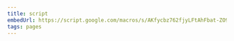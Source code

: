 ```yaml
---
title: script
embedUrl: https://script.google.com/macros/s/AKfycbz762fjyLFtAhFbat-ZO9IYvSoHnlI1XyZfXSwCJh1b-1nyShhEkqwO6QRrrITQ6-Rq/exec
tags: pages
---
```


